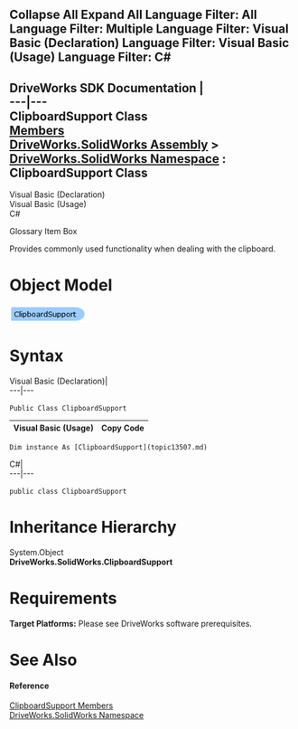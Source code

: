 Collapse All Expand All Language Filter: All  Language Filter: Multiple  Language Filter: Visual Basic (Declaration) Language Filter: Visual Basic (Usage) Language Filter: C#  
---  
DriveWorks SDK Documentation  |   
---|---  
ClipboardSupport Class   
[Members](topic13508.md)   
[DriveWorks.SolidWorks Assembly](topic13342.md) > [DriveWorks.SolidWorks Namespace](topic13345.md) : ClipboardSupport Class  
---  
  
Visual Basic (Declaration)    
Visual Basic (Usage)    
C# 

Glossary Item Box

Provides commonly used functionality when dealing with the clipboard. 

# Object Model

![](dotnetdiagramimages/image730.png)

# Syntax

Visual Basic (Declaration)|   
---|---  
      
    
    Public Class ClipboardSupport   
  
Visual Basic (Usage)| Copy Code  
---|---  
      
    
    Dim instance As [ClipboardSupport](topic13507.md)  
  
C#|   
---|---  
      
    
    public class ClipboardSupport   
  
# Inheritance Hierarchy

System.Object  
**DriveWorks.SolidWorks.ClipboardSupport**  


# Requirements

**Target Platforms:** Please see DriveWorks software prerequisites.

# See Also

#### Reference

[ClipboardSupport Members](topic13508.md)   
[DriveWorks.SolidWorks Namespace](topic13345.md)


